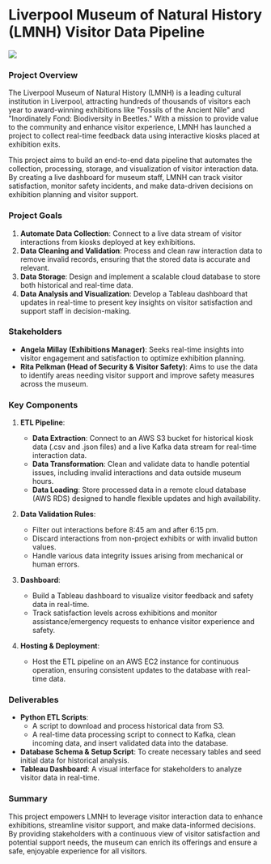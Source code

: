 # Liverpool Museum of Natural History (LMNH) Visitor Data Pipeline

<img src="https://images.liverpoolmuseums.org.uk/styles/focal_point_4_3/public/import-news-articles/World-Museum-large_0.jpg" />

### Project Overview
The Liverpool Museum of Natural History (LMNH) is a leading cultural institution in Liverpool, attracting hundreds of thousands of visitors each year to award-winning exhibitions like "Fossils of the Ancient Nile" and "Inordinately Fond: Biodiversity in Beetles." With a mission to provide value to the community and enhance visitor experience, LMNH has launched a project to collect real-time feedback data using interactive kiosks placed at exhibition exits.

This project aims to build an end-to-end data pipeline that automates the collection, processing, storage, and visualization of visitor interaction data. By creating a live dashboard for museum staff, LMNH can track visitor satisfaction, monitor safety incidents, and make data-driven decisions on exhibition planning and visitor support.

### Project Goals
1. **Automate Data Collection**: Connect to a live data stream of visitor interactions from kiosks deployed at key exhibitions.
2. **Data Cleaning and Validation**: Process and clean raw interaction data to remove invalid records, ensuring that the stored data is accurate and relevant.
3. **Data Storage**: Design and implement a scalable cloud database to store both historical and real-time data.
4. **Data Analysis and Visualization**: Develop a Tableau dashboard that updates in real-time to present key insights on visitor satisfaction and support staff in decision-making.

### Stakeholders
- **Angela Millay (Exhibitions Manager)**: Seeks real-time insights into visitor engagement and satisfaction to optimize exhibition planning.
- **Rita Pelkman (Head of Security & Visitor Safety)**: Aims to use the data to identify areas needing visitor support and improve safety measures across the museum.

### Key Components
1. **ETL Pipeline**:
   - **Data Extraction**: Connect to an AWS S3 bucket for historical kiosk data (.csv and .json files) and a live Kafka data stream for real-time interaction data.
   - **Data Transformation**: Clean and validate data to handle potential issues, including invalid interactions and data outside museum hours.
   - **Data Loading**: Store processed data in a remote cloud database (AWS RDS) designed to handle flexible updates and high availability.
   
2. **Data Validation Rules**:
   - Filter out interactions before 8:45 am and after 6:15 pm.
   - Discard interactions from non-project exhibits or with invalid button values.
   - Handle various data integrity issues arising from mechanical or human errors.

3. **Dashboard**:
   - Build a Tableau dashboard to visualize visitor feedback and safety data in real-time.
   - Track satisfaction levels across exhibitions and monitor assistance/emergency requests to enhance visitor experience and safety.

4. **Hosting & Deployment**:
   - Host the ETL pipeline on an AWS EC2 instance for continuous operation, ensuring consistent updates to the database with real-time data.

### Deliverables
- **Python ETL Scripts**:
  - A script to download and process historical data from S3.
  - A real-time data processing script to connect to Kafka, clean incoming data, and insert validated data into the database.
- **Database Schema & Setup Script**: To create necessary tables and seed initial data for historical analysis.
- **Tableau Dashboard**: A visual interface for stakeholders to analyze visitor data in real-time.
  
### Summary
This project empowers LMNH to leverage visitor interaction data to enhance exhibitions, streamline visitor support, and make data-informed decisions. By providing stakeholders with a continuous view of visitor satisfaction and potential support needs, the museum can enrich its offerings and ensure a safe, enjoyable experience for all visitors.
